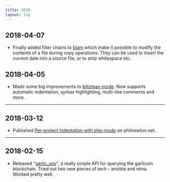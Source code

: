 ```yaml
---
title: 2018
layout: log
---
```


## 2018-04-07

* Finally added filter chains to [blam](https://www.sodaware.net/blam/) which
  make it possible to modify the contents of a file during copy operations. They
  can be used to insert the current date into a source file, or to strip
  whitespace etc.

## 2018-04-05

* Made some big improvements to [blitzmax-mode](/projects/blitzmax-mode/). Now
  supports automatic indentation, syntax highlighting, multi-line comments and
  more.

---

## 2018-03-12

* Published [Per-project indentation with
  php-mode](https://www.philnewton.net/blog/php-mode-project-indentation/) on
  philnewton.net.

---

## 2018-02-15

* Released "[garlic_spy](https://garlicspy.com/)", a really simple API for
  querying the garlicoin blockchain. Tried out two new pieces of tech - ansible
  and mina. Worked pretty well.
